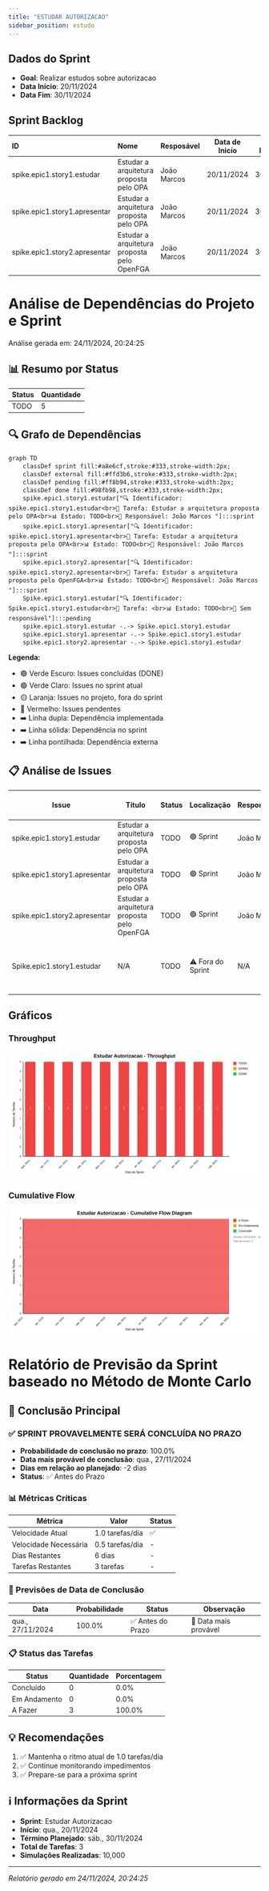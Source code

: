 ```yaml
---
title: "ESTUDAR AUTORIZACAO"
sidebar_position: estudo
---
```

## Dados do Sprint
* **Goal**:  Realizar estudos sobre autorizacao
* **Data Início**: 20/11/2024
* **Data Fim**: 30/11/2024

## Sprint Backlog

|ID |Nome |Resposável |Data de Inicío | Data Planejada | Status|
|:----    |:----|:--------  |:-------:       | :----------:  | :---: |
|spike.epic1.story1.estudar|Estudar a arquitetura proposta pelo OPA|João Marcos |20/11/2024|30/11/2024|TODO|
|spike.epic1.story1.apresentar|Estudar a arquitetura proposta pelo OPA|João Marcos |20/11/2024|30/11/2024|TODO|
|spike.epic1.story2.apresentar|Estudar a arquitetura proposta pelo OpenFGA|João Marcos |20/11/2024|30/11/2024|TODO|

# Análise de Dependências do Projeto e Sprint

Análise gerada em: 24/11/2024, 20:24:25

## 📊 Resumo por Status

| Status | Quantidade |
|--------|------------|
| TODO | 5 |

## 🔍 Grafo de Dependências

```mermaid
graph TD
    classDef sprint fill:#a8e6cf,stroke:#333,stroke-width:2px;
    classDef external fill:#ffd3b6,stroke:#333,stroke-width:2px;
    classDef pending fill:#ff8b94,stroke:#333,stroke-width:2px;
    classDef done fill:#98fb98,stroke:#333,stroke-width:2px;
    spike.epic1.story1.estudar["🔍 Identificador: spike.epic1.story1.estudar<br>📝 Tarefa: Estudar a arquitetura proposta pelo OPA<br>📊 Estado: TODO<br>👤 Responsável: João Marcos "]:::sprint
    spike.epic1.story1.apresentar["🔍 Identificador: spike.epic1.story1.apresentar<br>📝 Tarefa: Estudar a arquitetura proposta pelo OPA<br>📊 Estado: TODO<br>👤 Responsável: João Marcos "]:::sprint
    spike.epic1.story2.apresentar["🔍 Identificador: spike.epic1.story2.apresentar<br>📝 Tarefa: Estudar a arquitetura proposta pelo OpenFGA<br>📊 Estado: TODO<br>👤 Responsável: João Marcos "]:::sprint
    Spike.epic1.story1.estudar["🔍 Identificador: Spike.epic1.story1.estudar<br>📝 Tarefa: <br>📊 Estado: TODO<br>👤 Sem responsável"]:::pending
    spike.epic1.story1.estudar -.-> Spike.epic1.story1.estudar
    spike.epic1.story1.apresentar -.-> Spike.epic1.story1.estudar
    spike.epic1.story2.apresentar -.-> Spike.epic1.story1.estudar
```

**Legenda:**
- 🟢 Verde Escuro: Issues concluídas (DONE)
- 🟢 Verde Claro: Issues no sprint atual
- 🟡 Laranja: Issues no projeto, fora do sprint
- 🔴 Vermelho: Issues pendentes
- ➡️ Linha dupla: Dependência implementada
- ➡️ Linha sólida: Dependência no sprint
- ➡️ Linha pontilhada: Dependência externa

## 📋 Análise de Issues

| Issue | Título | Status | Localização | Responsável | # Deps | # Bloqueada por | Dependências | Dependentes |
|-------|--------|--------|-------------|-------------|--------|-----------------|--------------|-------------|
| spike.epic1.story1.estudar | Estudar a arquitetura proposta pelo OPA | TODO | 🟢 Sprint | João Marcos  | 1 | 1 | Spike.epic1.story1.estudar⚠️ | - |
| spike.epic1.story1.apresentar | Estudar a arquitetura proposta pelo OPA | TODO | 🟢 Sprint | João Marcos  | 1 | 1 | Spike.epic1.story1.estudar⚠️ | - |
| spike.epic1.story2.apresentar | Estudar a arquitetura proposta pelo OpenFGA | TODO | 🟢 Sprint | João Marcos  | 1 | 1 | Spike.epic1.story1.estudar⚠️ | - |
| Spike.epic1.story1.estudar | N/A | TODO | ⚠️ Fora do Sprint | N/A | 0 | 0 | - | spike.epic1.story1.estudar🟢, spike.epic1.story1.apresentar🟢, spike.epic1.story2.apresentar🟢 |


## Gráficos
### Throughput
![Throughput](./charts/throughput-estudo.svg)
### Cumulative Flow
![ Cumulative Flow](./charts/cfd-estudo.svg)

# Relatório de Previsão da Sprint baseado no Método de Monte Carlo

## 🎯 Conclusão Principal

### ✅ SPRINT PROVAVELMENTE SERÁ CONCLUÍDA NO PRAZO

- **Probabilidade de conclusão no prazo**: 100.0%
- **Data mais provável de conclusão**: qua., 27/11/2024
- **Dias em relação ao planejado**: -2 dias
- **Status**: ✅ Antes do Prazo

### 📊 Métricas Críticas

| Métrica | Valor | Status |
|---------|--------|--------|
| Velocidade Atual | 1.0 tarefas/dia | ✅ |
| Velocidade Necessária | 0.5 tarefas/dia | - |
| Dias Restantes | 6 dias | - |
| Tarefas Restantes | 3 tarefas | - |

### 📅 Previsões de Data de Conclusão

| Data | Probabilidade | Status | Observação |
|------|---------------|---------|------------|
| qua., 27/11/2024 | 100.0% | ✅ Antes do Prazo | 📍 Data mais provável |

### 📋 Status das Tarefas

| Status | Quantidade | Porcentagem |
|--------|------------|-------------|
| Concluído | 0 | 0.0% |
| Em Andamento | 0 | 0.0% |
| A Fazer | 3 | 100.0% |

## 💡 Recomendações

1. ✅ Mantenha o ritmo atual de 1.0 tarefas/dia
2. ✅ Continue monitorando impedimentos
3. ✅ Prepare-se para a próxima sprint

## ℹ️ Informações da Sprint

- **Sprint**: Estudar Autorizacao
- **Início**: qua., 20/11/2024
- **Término Planejado**: sáb., 30/11/2024
- **Total de Tarefas**: 3
- **Simulações Realizadas**: 10,000

---
*Relatório gerado em 24/11/2024, 20:24:25*
